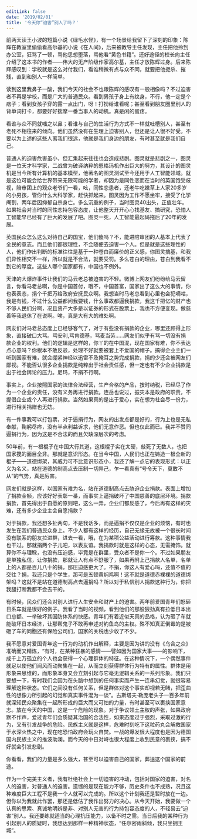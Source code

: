 ```yaml
---
editLink: false
date: '2019/02/01'
title: '今天你“迫害”别人了吗？'
---
```


<ActicleMeta/>

前两天读王小波的短篇小说《绿毛水怪》，有一个场景给我留下了深刻的印象：陈辉在教室里偷偷看高尔基的小说《在人间》，后来被教导主任发现，主任把他拎到办公室，狂骂了一顿，骂他思想堕落，骂他看“黄色书籍”。还好途径的校长向主任介绍了这本书的作者——伟大的无产阶级作家高尔基，主任才放陈辉过身。后来陈辉感叹到：学校就是这么对付我们，看谁稍微有点与众不同，就要把他扼杀、摧残，直到和别人一样简单。

读到这里我鼻子一酸，我们今天的社会不也跟陈辉的感叹有一般相像吗？不过迫害者不再是学校，而是广大的普通民众。看到男孩子身上有纹身，不行，他一定是个痞子；看到女孩子穿的露一点出门，呀！打扮给谁看呢；甚至看到朋友圈里别人的背单词打卡，都要好好揣摩一番当事人的动机。真是闲的蛋疼。

看谁与众不同就嗤之以鼻；看谁与自己的生活行为方式不一样就吐槽别人，甚至有老死不相往来的倾向。他们虽然没有在生理上迫害别人，但还是让人很不好受。不要以为上述的这些人离我们很远，他就是我们身边的朋友，有时甚至就是我们自己。

普通人的迫害危害虽小，但汇集起来往往也会造成悲剧。图灵就是悲剧之一，图灵是一位天才科学家，二战曾为破译纳粹的恩格玛机作出巨大的努力，其设计的图灵机是当今所有计算机的基本模型，他著名的图灵测试至今还用于人工智能领域。就是这位可能会给世界带来无限可能的学者，却因为是同性恋而在当时的英国饱受歧视，陪审团上的观众老爷们一看，吆，同性恋患者，还老牛吃嫩草上人家20多岁的小男孩，管你什么大科学家，赶快抓起来。图灵因为工作不愿坐牢，接受了化学阉割，两年后因抑郁自杀身亡。多么沉重的例子，当时图灵40出头，正值壮年。如果社会对当时的同性恋持包容态度，让他整天开开心心找基友、搞研究，恐怕人工智能早已经有了巨大的发展了吧。图灵一死，人工智能最起码拖后了20年的发展。

英国民众怎么这么对待自己的国宝，他们傻吗？不，能进陪审团的人基本上代表了全民的意志。而且他们都很理性，不会随便去迫害一个人。但是就是这些理性的人，他们作出判断的标准往往是基于一种苍白而廉价的正义感，你图灵搞基，和我们异性相交不一样，所以就是不合法，就要受罚。多么苍白的理由，苍白到我看不到它的厚度。这些人哪个国家都有，中国也不例外。

天津的大爆炸事件让我们的马云老总被迫害的不轻。微博上网友们纷纷给马云留言，你看马老总啊，你是中国首付，哦不，中国首富，国家出了这么大的事情，你也表表态，捐个千把万给政府安抚民众啊。我想当时马老总看到心里也会犯嘀咕，我是有钱，不过什么公益都问我要钱，什么事故都逼我捐款，我这千把亿的财产也不够人民们分啊，况且资产大多是以证券的形式在股票上，我也不方便变现。做慈善等我退休了在说啊。唉，真是大有大的难处啊。

网友们对马老总态度上已经够客气了，对于有些没有捐款的企业，哪里还顾得上形象，直接破口大骂。骂安利,骂肯德基，骂麦当劳......网友们似乎有骂一切没有捐款企业的权利。他们的逻辑是这样的，你丫的在中国混，现在国家有难，你不表达点心意吗？你根本不敢反驳，处理不好就要被套上不爱国的帽子。搞得企业主们一听到国家有难，就会绷紧神经以迅雷不及掩耳之势完成捐款，捐的少还会被网友们鄙视。不能否认很多企业捐款是纯粹出于社会责任感，但一定也有不少企业捐款是出于社会舆论的压力。尼玛，不捐不行啊。

事实上，企业按照国家的法律合法经营，生产合格的产品，按时纳税，已经尽了作为一个企业的责任，没有义务再进行捐款。连岳也说过，振灾本是政府的职责，不提倡企业或个人再进行捐款。当然如果真的是出于爱心，实在想为社会尽一份力，进行相关捐赠也无妨。

有一件事我可以打包票，对于逼捐行为，网友的出发点都是好的，行为上也是无私奉献，鞠躬尽瘁，没有半点利益诉求，他们无意作恶。但也仅此而已。我并不赞同逼捐行为，因为这是不合法的而且欠缺深层次的考虑。

50年前，有一根棍子在中国大行其道，这根棍子实在太硬，敲死了无数人，也把国家搅的面目全非。那就是意识形态。在当今中国，人民们也正在铸造一根全新的棍子——道德绑架，其威力可不比意识形态小，我还了解一点它的表现形式：以正义为名义，站在道德的制高点去压制一切异己，乍一看真有“号令天下，莫敢不从”的气势，真是厉害。

网友们就是这样，以国家有难为名，站在道德制高点去胁迫企业捐款。表面上增加了捐款金额，应该好好表彰一番，而事实上逼捐破坏了中国慈善的底层环境。捐款捐款，首先得出于自愿的原则吧，这么一弄，企业们都反感了，今后再有这样的灾难，还有多少企业主会自愿捐款？

对于捐款，我还想多扯两句，不是我话多，而是逼捐不仅仅是企业的烦恼，有时也发生在我们普通民众身上。不少人都有这样的经历，自己无缘无故被一个很长时间没有联系的朋友拉进群，进去一看，哦，在为某项公益活动进行筹款。这种事情我也干过。那就捐两个子儿吧，以表友谊。我捐款时就是这样的心态，无需掩饰。就算你不与理睬，也没有压迫感，毕竟是在群里，受众者不是你一个。不过如果朋友是单独私信，让你捐款，那就让人有点不舒服了，如果再附上己捐款人名单，名单上的人都是百儿八十的捐，那压迫感更大了。不捐，你这人有爱心吗，还值不值的交往？捐，我还只是个学生，那可是五顿黄焖鸡啊！这不就是道德赤裸裸的道德绑架吗？这就不是站在道德制高点去逼捐吗？所以对于私信别人捐款这种行为，你把我腿打断我都不会去干的。

有时候，民众们还会对别人进行人生安全和财产上的迫害。两年前爱国青年们怒砸日系车就是很好的例子。我看了当时的视频，看到他们的那股狠劲真有拉低日本出口总额、一举破坏其国防体系的快感。青年们有着近似天真的品格，认为砸了车就能破坏日本经济，让那帮鬼子不敢再申述对钓鱼岛的主权。殊不知真正倒霉的是被砸了车的同胞还有保险公司们，国家的关税也少收了不少。

我不愿意对爱国青年这一行为的动机作出解释，主要是因为讲的没有《乌合之众》准确而又精炼，“有时，在某种狂暴的感情——譬如因为国家大事——的影响下，成千上万孤立的个人也会获得一个心理群体的特征。在这种情况下，一个偶然事件就足以使他们闻风而动聚集在一起，从而立刻获得群体行为特有的属性。群体是用形象来思维的，而形象本身又会立刻引起与它毫无逻辑关系的一系列形象。我们只要想一下，有时我们会因为在头脑中想到的任何事实而产生一连串幻觉，就很容易理解这种状态。它们之间没有任何关系，但是群体对这个事实却视若无睹，把歪曲性的想像力所引起的幻觉和真实事件混为一谈”。古斯塔夫·勒庞老头子一百多年前就深知民众聚集在一起所形成的巨大而又可怕的力量，有时甚至可以裹挟国家意志。放在今天的中国，这是一个危险的现象。对于争议领土主权的声张，如果政府默不作声，爱过青年们会质疑其治国的合法性，如果态度过于强烈，采取过激的行为，又有引发战争的危险。民族主义就是这样，危难时刻吃下这粒药丸会解救国家于水深火热之中，现在吃恐怕政府会玩火自焚。一战的爆发很大程度也是因为德国国内民族主义的推波助澜。而今天的中日对峙也很大程度上收到民意的裹挟，搞不好就会引发悲剧。

你看看，我们的力量是多么强大，甚至可以迫害自己的国家，葬送这个国家的前途。

作为一个完美主义者，我有杜绝社会上一切迫害的冲动，包括对国家的迫害，对名人的迫害，对普通人的迫害。遗憾的是现在能力不够，历史条件也不成熟，况且这种难度巨大工程不是我一个人就可以完成的。所以这个计划我还是暂时放在一边。但你以为我就此作罢，那还是低估了我作出努力的决心。从今天开始，我要做一个认真的思索、真诚地明辨是非、对别人无害的行为持包容态度的人，不轻易去“迫害”别人。我还要练就适当的心理抗压能力，以备不时之需。当日后我的某种行为引起别人的质疑时，我想达到那样一种精神状态，“任尔密雨斜倾，我只坐拥王城”。
